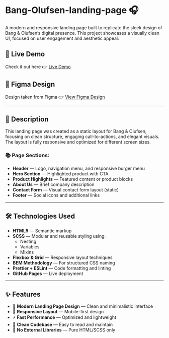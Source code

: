 # Bang-Olufsen-landing-page 🎧

A modern and responsive landing page built to replicate the sleek design of Bang & Olufsen’s digital presence. This project showcases a visually clean UI, focused on user engagement and aesthetic appeal.

## 🔗 Live Demo

Check it out here 👉 [Live Demo](https://kovalmaria.github.io/Bang-Olufsen-landing-page/)

## 🎨 Figma Design

Design taken from Figma 👉 [View Figma Design](https://www.figma.com/design/DtkQmQ797hk0nI4KfMi2Uq/BOSE-New-Version?node-id=6817-212)

---

## 🧾 Description

This landing page was created as a static layout for Bang & Olufsen, focusing on clean structure, engaging call-to-actions, and elegant visuals. The layout is fully responsive and optimized for different screen sizes.

### 📚 Page Sections:

- **Header** — Logo, navigation menu, and responsive burger menu
- **Hero Section** — Highlighted product with CTA
- **Product Highlights** — Featured content or product blocks
- **About Us** — Brief company description
- **Contact Form** — Visual contact form layout (static)
- **Footer** — Social icons and additional links

---

## 🛠️ Technologies Used

- **HTML5** — Semantic markup
- **SCSS** — Modular and reusable styling using:
  - Nesting
  - Variables
  - Mixins
- **Flexbox & Grid** — Responsive layout techniques
- **BEM Methodology** — For structured CSS naming
- **Prettier + ESLint** — Code formatting and linting
- **GitHub Pages** — Live deployment

---

## ✨ Features

- 🎨 **Modern Landing Page Design** — Clean and minimalistic interface
- 📱 **Responsive Layout** — Mobile-first design
- ⚡ **Fast Performance** — Optimized and lightweight
- 🧼 **Clean Codebase** — Easy to read and maintain
- 🔧 **No External Libraries** — Pure HTML/SCSS only


